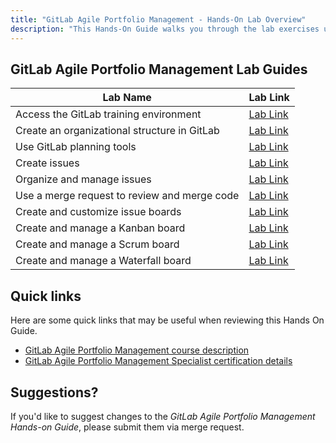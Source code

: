 ```yaml
---
title: "GitLab Agile Portfolio Management - Hands-On Lab Overview"
description: "This Hands-On Guide walks you through the lab exercises used in the GitLab Agile Portfolio Management course."
---
```


## GitLab Agile Portfolio Management Lab Guides

| Lab Name | Lab Link |
|-----------|------------|
| Access the GitLab training environment | [Lab Link](/handbook/customer-success/professional-services-engineering/education-services/gitlabpmhandsonlab1/) |
| Create an organizational structure in GitLab | [Lab Link](/handbook/customer-success/professional-services-engineering/education-services/gitlabpmhandsonlab2/) |
| Use GitLab planning tools | [Lab Link](/handbook/customer-success/professional-services-engineering/education-services/gitlabpmhandsonlab3/) |
| Create issues |  [Lab Link](/handbook/customer-success/professional-services-engineering/education-services/gitlabpmhandsonlab4/) |
|  Organize and manage issues | [Lab Link](/handbook/customer-success/professional-services-engineering/education-services/gitlabpmhandsonlab5/) |
| Use a merge request to review and merge code | [Lab Link](/handbook/customer-success/professional-services-engineering/education-services/gitlabpmhandsonlab6/) |
| Create and customize issue boards |  [Lab Link](/handbook/customer-success/professional-services-engineering/education-services/gitlabpmhandsonlab7/) |
| Create and manage a Kanban board | [Lab Link](/handbook/customer-success/professional-services-engineering/education-services/gitlabpmhandsonlab8/) |
| Create and manage a Scrum board |  [Lab Link](/handbook/customer-success/professional-services-engineering/education-services/gitlabpmhandsonlab9/) |
|  Create and manage a Waterfall board | [Lab Link](/handbook/customer-success/professional-services-engineering/education-services/gitlabpmhandsonlab10/) |

## Quick links

Here are some quick links that may be useful when reviewing this Hands On Guide.

* [GitLab Agile Portfolio Management course description](https://university.gitlab.com/pages/agile-training/)
* [GitLab Agile Portfolio Management Specialist certification details](https://university.gitlab.com/pages/certifications/)

## Suggestions?

If you'd like to suggest changes to the *GitLab Agile Portfolio Management Hands-on Guide*, please submit them via merge request.
